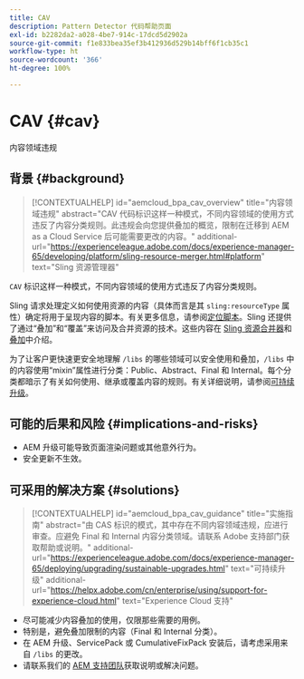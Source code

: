 ```yaml
---
title: CAV
description: Pattern Detector 代码帮助页面
exl-id: b2282da2-a028-4be7-914c-17dcd5d2902a
source-git-commit: f1e833bea35ef3b412936d529b14bff6f1cb35c1
workflow-type: ht
source-wordcount: '366'
ht-degree: 100%

---
```


# CAV {#cav}

内容领域违规

## 背景 {#background}

>[!CONTEXTUALHELP]
>id="aemcloud_bpa_cav_overview"
>title="内容领域违规"
>abstract="CAV 代码标识这样一种模式，不同内容领域的使用方式违反了内容分类规则。此违规会向您提供叠加的概览，限制在迁移到 AEM as a Cloud Service 后可能需要更改的内容。"
>additional-url="https://experienceleague.adobe.com/docs/experience-manager-65/developing/platform/sling-resource-merger.html#platform" text="Sling 资源管理器"

`CAV` 标识这样一种模式，不同内容领域的使用方式违反了内容分类规则。

Sling 请求处理定义如何使用资源的内容（具体而言是其 `sling:resourceType` 属性）确定将用于呈现内容的脚本。有关更多信息，请参阅[定位脚本](https://experienceleague.adobe.com/docs/experience-manager-65/developing/introduction/the-basics.html#locating-the-script)。Sling 还提供了通过“叠加”和“覆盖”来访问及合并资源的技术。这些内容在 [Sling 资源合并器](https://experienceleague.adobe.com/docs/experience-manager-65/developing/platform/sling-resource-merger.html)和[叠加](https://experienceleague.adobe.com/docs/experience-manager-65/developing/platform/overlays.html)中介绍。

为了让客户更快速更安全地理解 `/libs` 的哪些领域可以安全使用和叠加，`/libs` 中的内容使用“mixin”属性进行分类：Public、Abstract、Final 和 Internal。每个分类都暗示了有关如何使用、继承或覆盖内容的规则。有关详细说明，请参阅[可持续升级](https://experienceleague.adobe.com/docs/experience-manager-65/deploying/upgrading/sustainable-upgrades.html)。

## 可能的后果和风险 {#implications-and-risks}

* AEM 升级可能导致页面渲染问题或其他意外行为。
* 安全更新不生效。

## 可采用的解决方案 {#solutions}

>[!CONTEXTUALHELP]
>id="aemcloud_bpa_cav_guidance"
>title="实施指南"
>abstract="由 CAS 标识的模式，其中存在不同内容领域违规，应进行审查。应避免 Final 和 Internal 内容分类领域。请联系 Adobe 支持部门获取帮助或说明。"
>additional-url="https://experienceleague.adobe.com/docs/experience-manager-65/deploying/upgrading/sustainable-upgrades.html" text="可持续升级"
>additional-url="https://helpx.adobe.com/cn/enterprise/using/support-for-experience-cloud.html" text="Experience Cloud 支持"

* 尽可能减少内容叠加的使用，仅限那些需要的用例。
* 特别是，避免叠加限制的内容（Final 和 Internal 分类）。
* 在 AEM 升级、ServicePack 或 CumulativeFixPack 安装后，请考虑采用来自 `/libs` 的更改。
* 请联系我们的 [AEM 支持团队](https://helpx.adobe.com/cn/enterprise/using/support-for-experience-cloud.html)获取说明或解决问题。

